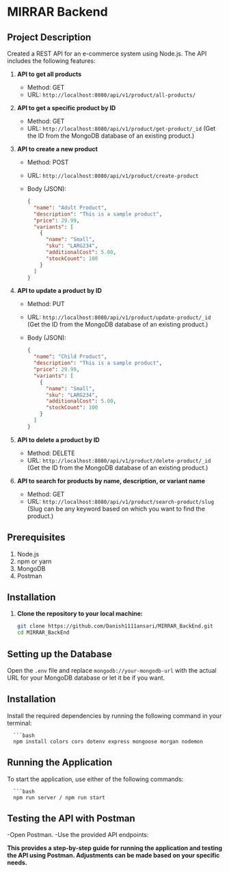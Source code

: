 # MIRRAR Backend

## Project Description

Created a REST API for an e-commerce system using Node.js. The API includes the following features:

1. **API to get all products**
   - Method: GET
   - URL: `http://localhost:8080/api/v1/product/all-products/`

2. **API to get a specific product by ID**
   - Method: GET
   - URL: `http://localhost:8080/api/v1/product/get-product/_id`
     (Get the ID from the MongoDB database of an existing product.)

3. **API to create a new product**
   - Method: POST
   - URL: `http://localhost:8080/api/v1/product/create-product`
   - Body (JSON):

     ```json
     {
       "name": "Adult Product",
       "description": "This is a sample product",
       "price": 29.99,
       "variants": [
         {
           "name": "Small",
           "sku": "LARG234",
           "additionalCost": 5.00,
           "stockCount": 100
         }
       ]
     }
     ```

4. **API to update a product by ID**
   - Method: PUT
   - URL: `http://localhost:8080/api/v1/product/update-product/_id`
     (Get the ID from the MongoDB database of an existing product.)
   - Body (JSON):

     ```json
     {
       "name": "Child Product",
       "description": "This is a sample product",
       "price": 29.99,
       "variants": [
         {
           "name": "Small",
           "sku": "LARG234",
           "additionalCost": 5.00,
           "stockCount": 100
         }
       ]
     }
     ```

5. **API to delete a product by ID**
   - Method: DELETE
   - URL: `http://localhost:8080/api/v1/product/delete-product/_id`
     (Get the ID from the MongoDB database of an existing product.)

6. **API to search for products by name, description, or variant name**
   - Method: GET
   - URL: `http://localhost:8080/api/v1/product/search-product/slug`
     (Slug can be any keyword based on which you want to find the product.)

## Prerequisites

1. Node.js
2. npm or yarn
3. MongoDB
4. Postman

## Installation

1. **Clone the repository to your local machine:**
   ```bash
   git clone https://github.com/Danish1111ansari/MIRRAR_BackEnd.git
   cd MIRRAR_BackEnd

## Setting up the Database

Open the `.env` file and replace `mongodb://your-mongodb-url` with the actual URL for your MongoDB database or let it be if you want.

## Installation

Install the required dependencies by running the following command in your terminal:

      ```bash
      npm install colors cors dotenv express mongoose morgan nodemon


## Running the Application

To start the application, use either of the following commands:

      ```bash
      npm run server / npm run start


## Testing the API with Postman
-Open Postman.
-Use the provided API endpoints:

**This provides a step-by-step guide for running the application and testing the API using Postman. Adjustments can be made based on your specific needs.**



